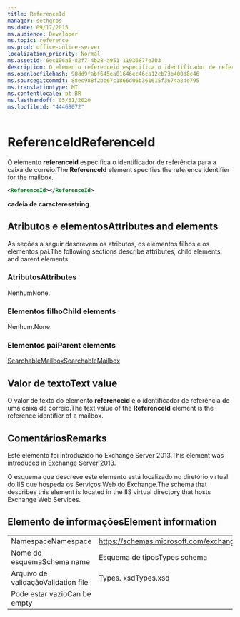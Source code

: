 ```yaml
---
title: ReferenceId
manager: sethgros
ms.date: 09/17/2015
ms.audience: Developer
ms.topic: reference
ms.prod: office-online-server
localization_priority: Normal
ms.assetid: 6ec106a5-82f7-4b28-a951-11936877e303
description: O elemento referenceid especifica o identificador de referência para a caixa de correio.
ms.openlocfilehash: 98dd9fabf645ea01646ec46ca12cb73b400d8c46
ms.sourcegitcommit: 88ec988f2bb67c1866d06b361615f3674a24e795
ms.translationtype: MT
ms.contentlocale: pt-BR
ms.lasthandoff: 05/31/2020
ms.locfileid: "44468072"
---
```

# <a name="referenceid"></a><span data-ttu-id="9dd29-103">ReferenceId</span><span class="sxs-lookup"><span data-stu-id="9dd29-103">ReferenceId</span></span>

<span data-ttu-id="9dd29-104">O elemento **referenceid** especifica o identificador de referência para a caixa de correio.</span><span class="sxs-lookup"><span data-stu-id="9dd29-104">The **ReferenceId** element specifies the reference identifier for the mailbox.</span></span> 
  
```XML
<ReferenceId></ReferenceId>
```

 <span data-ttu-id="9dd29-105">**cadeia de caracteres**</span><span class="sxs-lookup"><span data-stu-id="9dd29-105">**string**</span></span>
## <a name="attributes-and-elements"></a><span data-ttu-id="9dd29-106">Atributos e elementos</span><span class="sxs-lookup"><span data-stu-id="9dd29-106">Attributes and elements</span></span>

<span data-ttu-id="9dd29-107">As seções a seguir descrevem os atributos, os elementos filhos e os elementos pai.</span><span class="sxs-lookup"><span data-stu-id="9dd29-107">The following sections describe attributes, child elements, and parent elements.</span></span>
  
### <a name="attributes"></a><span data-ttu-id="9dd29-108">Atributos</span><span class="sxs-lookup"><span data-stu-id="9dd29-108">Attributes</span></span>

<span data-ttu-id="9dd29-109">Nenhum</span><span class="sxs-lookup"><span data-stu-id="9dd29-109">None.</span></span>
  
### <a name="child-elements"></a><span data-ttu-id="9dd29-110">Elementos filho</span><span class="sxs-lookup"><span data-stu-id="9dd29-110">Child elements</span></span>

<span data-ttu-id="9dd29-111">Nenhum.</span><span class="sxs-lookup"><span data-stu-id="9dd29-111">None.</span></span>
  
### <a name="parent-elements"></a><span data-ttu-id="9dd29-112">Elementos pai</span><span class="sxs-lookup"><span data-stu-id="9dd29-112">Parent elements</span></span>

[<span data-ttu-id="9dd29-113">SearchableMailbox</span><span class="sxs-lookup"><span data-stu-id="9dd29-113">SearchableMailbox</span></span>](searchablemailbox.md)
  
## <a name="text-value"></a><span data-ttu-id="9dd29-114">Valor de texto</span><span class="sxs-lookup"><span data-stu-id="9dd29-114">Text value</span></span>

<span data-ttu-id="9dd29-115">O valor de texto do elemento **referenceid** é o identificador de referência de uma caixa de correio.</span><span class="sxs-lookup"><span data-stu-id="9dd29-115">The text value of the **ReferenceId** element is the reference identifier of a mailbox.</span></span> 
  
## <a name="remarks"></a><span data-ttu-id="9dd29-116">Comentários</span><span class="sxs-lookup"><span data-stu-id="9dd29-116">Remarks</span></span>

<span data-ttu-id="9dd29-117">Este elemento foi introduzido no Exchange Server 2013.</span><span class="sxs-lookup"><span data-stu-id="9dd29-117">This element was introduced in Exchange Server 2013.</span></span>
  
<span data-ttu-id="9dd29-118">O esquema que descreve este elemento está localizado no diretório virtual do IIS que hospeda os Serviços Web do Exchange.</span><span class="sxs-lookup"><span data-stu-id="9dd29-118">The schema that describes this element is located in the IIS virtual directory that hosts Exchange Web Services.</span></span>
  
## <a name="element-information"></a><span data-ttu-id="9dd29-119">Elemento de informações</span><span class="sxs-lookup"><span data-stu-id="9dd29-119">Element information</span></span>

|||
|:-----|:-----|
|<span data-ttu-id="9dd29-120">Namespace</span><span class="sxs-lookup"><span data-stu-id="9dd29-120">Namespace</span></span>  <br/> |https://schemas.microsoft.com/exchange/services/2006/types  <br/> |
|<span data-ttu-id="9dd29-121">Nome do esquema</span><span class="sxs-lookup"><span data-stu-id="9dd29-121">Schema name</span></span>  <br/> |<span data-ttu-id="9dd29-122">Esquema de tipos</span><span class="sxs-lookup"><span data-stu-id="9dd29-122">Types schema</span></span>  <br/> |
|<span data-ttu-id="9dd29-123">Arquivo de validação</span><span class="sxs-lookup"><span data-stu-id="9dd29-123">Validation file</span></span>  <br/> |<span data-ttu-id="9dd29-124">Types. xsd</span><span class="sxs-lookup"><span data-stu-id="9dd29-124">Types.xsd</span></span>  <br/> |
|<span data-ttu-id="9dd29-125">Pode estar vazio</span><span class="sxs-lookup"><span data-stu-id="9dd29-125">Can be empty</span></span>  <br/> ||
   

